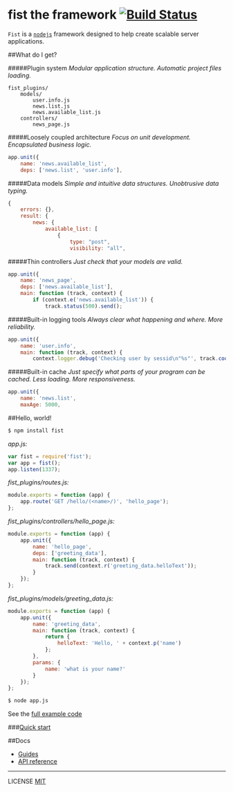 fist the framework [![Build Status](https://travis-ci.org/fistlabs/fist.svg?branch=master)](https://travis-ci.org/fistlabs/fist)
=========

`Fist` is a [`nodejs`](https://nodejs.org/) framework designed to help create scalable server applications.

##What do I get?

#####Plugin system
_Modular application structure. Automatic project files loading._

```
fist_plugins/
    models/
        user.info.js
        news.list.js
        news.available_list.js
    controllers/
        news_page.js
```

#####Loosely coupled architecture
_Focus on unit development. Encapsulated business logic._

```js
app.unit({
    name: 'news.available_list',
    deps: ['news.list', 'user.info'],
```

#####Data models
_Simple and intuitive data structures. Unobtrusive data typing._

```js
{
    errors: {},
    result: {
        news: {
            available_list: [
                {
                    type: "post",
                    visibility: "all",
```

#####Thin controllers
_Just check that your models are valid._

```js
app.unit({
    name: 'news_page',
    deps: ['news.available_list'],
    main: function (track, context) {
        if (context.e('news.available_list')) {
            track.status(500).send();
```

#####Built-in logging tools
_Always clear what happening and where. More reliability._

```js
app.unit({
    name: 'user.info',
    main: function (track, context) {
        context.logger.debug('Checking user by sessid\n"%s"', track.cookie('sessid'));
```

#####Built-in cache
_Just specify what parts of your program can be cached. Less loading. More responsiveness._

```js
app.unit({
    name: 'news.list',
    maxAge: 5000,
```

##Hello, world!

```bash
$ npm install fist
```

_app.js:_

```js
var fist = require('fist');
var app = fist();
app.listen(1337);
```

_fist_plugins/routes.js:_

```js
module.exports = function (app) {
    app.route('GET /hello/(<name>/)', 'hello_page');
};
```

_fist_plugins/controllers/hello_page.js:_

```js
module.exports = function (app) {
    app.unit({
        name: 'hello_page',
        deps: ['greeting_data'],
        main: function (track, context) {
            track.send(context.r('greeting_data.helloText'));
        }
    });
};
```

_fist_plugins/models/greeting_data.js:_

```js
module.exports = function (app) {
    app.unit({
        name: 'greeting_data',
        main: function (track, context) {
            return {
                helloText: 'Hello, ' + context.p('name')
            };
        },
        params: {
            name: 'what is your name?'
        }
    });
};
```

```bash
$ node app.js
```

See the [full example code](/examples/hello/)

###[Quick start](/docs/index.md)

##Docs
* [Guides](/docs/guides/index.md)
* [API reference](/docs/reference/index.md)

---------
LICENSE [MIT](LICENSE)
